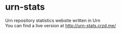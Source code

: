 # urn-stats
Urn repository statistics website written in Urn  
You can find a live version at http://urn-stats.crzd.me/
